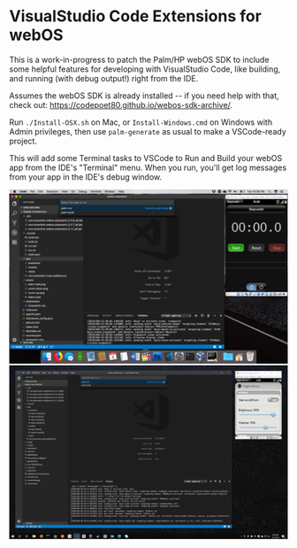 # VisualStudio Code Extensions for webOS

This is a work-in-progress to patch the Palm/HP webOS SDK to include some helpful features for developing with VisualStudio Code, like building, and running (with debug output!) right from the IDE.

Assumes the webOS SDK is already installed -- if you need help with that, check out: <a href="https://codepoet80.github.io/webos-sdk-archive/">https://codepoet80.github.io/webos-sdk-archive/</a>. 

Run `./Install-OSX.sh` on Mac, or `Install-Windows.cmd` on Windows with Admin privileges, then use `palm-generate` as usual to make a VSCode-ready project.

This will add some Terminal tasks to VSCode to Run and Build your webOS app from the IDE's "Terminal" menu. When you run, you'll get log messages from your app in the IDE's debug window.

<img src="https://raw.githubusercontent.com/codepoet80/webos-vscode-extensions/main/screenshots/WebOS-VSCode-Mac.png" width="512">

<img src="https://raw.githubusercontent.com/codepoet80/webos-vscode-extensions/main/screenshots/WebOS-VSCode-Windows.png" width="512">
